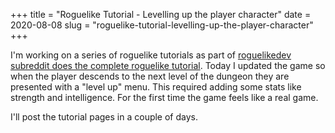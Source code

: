 +++
title = "Roguelike Tutorial - Levelling up the player character"
date = 2020-08-08
slug = "roguelike-tutorial-levelling-up-the-player-character"
+++

I'm working on a series of roguelike tutorials as part of
[roguelikedev subreddit does the complete
roguelike tutorial](https://old.reddit.com/r/roguelikedev/wiki/python_tutorial_series).
Today I updated the game so when the player descends to the next level of
the dungeon they are presented with a "level up" menu.
This required adding some stats like strength and intelligence.
For the first time the game feels like a real game.

I'll post the tutorial pages in a couple of days.
